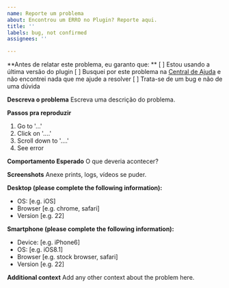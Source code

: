 ```yaml
---
name: Reporte um problema
about: Encontrou um ERRO no Plugin? Reporte aqui.
title: ''
labels: bug, not confirmed
assignees: ''

---
```


**Antes de relatar este problema, eu garanto que: **
[ ] Estou usando a última versão do plugin
[ ] Busquei por este problema na [Central de Ajuda](https://pagsegurotransparente.zendesk.com/hc/pt-br/) e não encontrei nada que me ajude a resolver
[ ] Trata-se de um bug e não de uma dúvida 

**Descreva o problema**
Escreva uma descrição do problema.

**Passos pra reproduzir**
1. Go to '...'
2. Click on '....'
3. Scroll down to '....'
4. See error

**Comportamento Esperado**
O que deveria acontecer?

**Screenshots**
Anexe prints, logs, vídeos se puder.

**Desktop (please complete the following information):**
 - OS: [e.g. iOS]
 - Browser [e.g. chrome, safari]
 - Version [e.g. 22]

**Smartphone (please complete the following information):**
 - Device: [e.g. iPhone6]
 - OS: [e.g. iOS8.1]
 - Browser [e.g. stock browser, safari]
 - Version [e.g. 22]

**Additional context**
Add any other context about the problem here.
